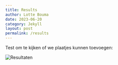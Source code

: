 ```yaml
---
title: Results 
author: Lotte Bouma
date: 2023-06-20
category: Jekyll
layout: post
permalink: /results
---
```



Test om te kijken of we plaatjes kunnen toevoegen:

![Resultaten](/assets/images/resultaten.jpg)